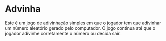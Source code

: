 # Advinha

Este é um jogo de adivinhação simples em que o jogador tem que adivinhar um número aleatório gerado pelo computador.
O jogo continua até que o jogador adivinhe corretamente o número ou decida sair.
